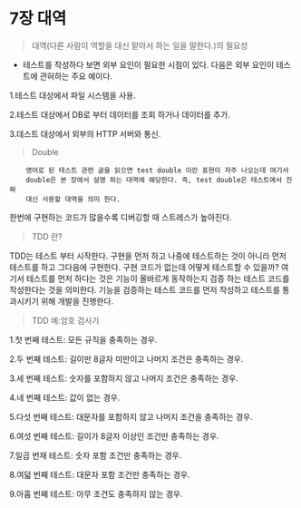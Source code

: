 # 7장 대역

> 대역(다른 사람이 역할을 대신 맡아서 하는 일을 말한다.)의 필요성
- 테스트를 작성하다 보면 외부 요인이 필요한 시점이 있다. 다음은 외부 요인이 테스트에 관혀하는 주요 예이다.

1.테스트 대상에서 파일 시스템을 사용.

2.테스트 대상에서 DB로 부터 데이터를 조회 하거나 데이터를 추가. 

3.데스트 대상에서 외부의 HTTP 서버와 통신.



> Double

```
    영어로 된 테스트 관련 글을 읽으면 test double 이란 표현이 자주 나오는데 여기서
    double은 본 장에서 설명 하는 대역에 해당한다. 즉, test double은 테스트에서 진짜
    대신 사용할 대역을 의미 한다.
```

한번에 구현하는 코드가 많을수록 디버깅할 때 스트레스가 높아진다.



>TDD 란?

TDD는 테스트 부터 시작한다. 
구현을 먼저 하고 나중에 테스트하는 것이 아니라 먼저 테스트를 하고 그다음에 구현한다. 구현 코드가 없는데 어떻게 테스트할 수 있을까? 
여기서 테스트를 먼저 하다는 것은 기능이 올바르게 동작하는지 검증 하는 테스트 코드를 작성한다는 것을 의미한다. 
기능을 검증하는 테스트 코드를 먼저 작성하고 테스트를 통과시키기 위해 개발을 진행한다.

>TDD 예:암호 검사기

1.첫 번째 테스트: 모든 규직을 충족하는 경우.

2.두 번째 테스트: 길이만 8글자 미만이고 나머지 조건은 충족하는 경우.

3.세 번째 테스트: 숫자를 포함하지 않고 나머지 조건은 충족하는 경우.

4.네 번째 테스트: 값이 없는 경우.

5.다섯 번째 테스트: 대문자를 포함하지 않고 나머지 조건을 충족하는 경우.

6.여섯 번째 테스트: 길이가 8글자 이상인 조건만 충족하는 경우.

7.일곱 번재 테스트: 숫자 포함 조건만 충족하는 경우.

8.여덟 번째 테스트: 대문자 포함 조건만 충족하는 경우.

9.아홉 번째 테스트: 아무 조건도 충족하지 않는 경우.

